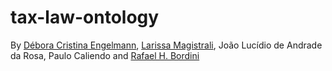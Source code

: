 # tax-law-ontology
By [Débora Cristina Engelmann](https://github.com/DeboraEngelmann),
[Larissa Magistrali](https://github.com/larissamagistrali),
João Lucídio de Andrade da Rosa,
Paulo Caliendo and
[Rafael H. Bordini](https://github.com/rbordini) 
